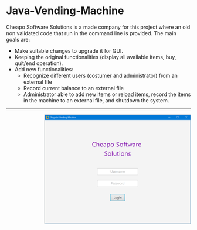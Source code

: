 # Java-Vending-Machine

Cheapo Software Solutions is a made company for this project where an old non validated code that run in the command line is provided.
The main goals are:

* Make suitable changes to upgrade it for GUI.
* Keeping the original functionalities (display all available items, buy, quit/end operation).
* Add new functionalities:
	+ Recognize different users (costumer and administrator) from an external file
	+ Record current balance to an external file
  + Administrator able to add new items or reload items, record the items in the machine to an external file, and shutdown the system.
***
<img style="float: right;" src="/Login.png"  width="400" height="300">
